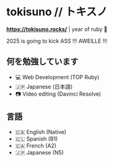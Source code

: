 # tokisuno // トキスノ

**https://tokisuno.rocks/** | year of ruby 💎

2025 is going to kick ASS !!! AWEILLE !!!

## 何を勉強しています
- 💻 Web Development (TOP Ruby)
- 🇯🇵 Japanese (日本語)
- 📷 Video editing (Davinci Resolve)

## 言語
- 🇨🇦 English (Native)
- 🇨🇱 Spanish (B1)
- 🇨🇦 French  (A2)
- 🇯🇵 Japanese (N5)
